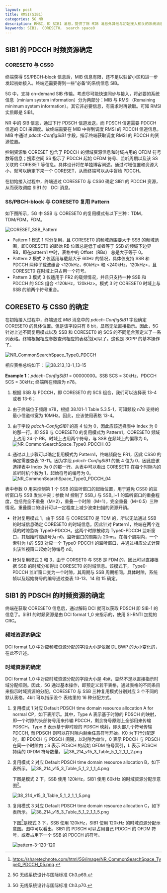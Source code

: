 ```yaml
---
layout: post
title: RMSI(SIB1)
categories: 5G_NR
description: RMSI，即 SIB1 消息，提供了除 MIB 消息外其他与初始接入相关的系统消息。
keywords: SIB1， CORESET0， search space0
---
```


## SIB1 的 PDCCH 时频资源确定

### CORESET0 与 CSS0

终端获得 SS/PBCH-block 信息后，MIB 信息有限，还不足以驻留小区和进一步发起初始接入。终端还需要得到一些”必备“的系统信息 SIB。

5G 中，支持 on-demand SIB 传输。考虑尽可能快速同步与接入，将必要的系统信息（minium system information）分为两部分：MIB 与 RMSI（Remaining minimum system information）。其它非必要信息，有需求时再读取。可知 RMSI 实质即是 SIB1。

NR 中的 SIB 信息，通过下行 PDSCH 信道发送，而 PDSCH 信道需要 PDCCH 信道的 DCI 来调度。故终端需要在 MIB 中得到调度 RMSI 的 PDCCH 信道信息。MIB 中通过 *pdcch-ConfigSIB1* 字段，指示终端获取调度 RMSI 的 PDCCH 的资源位置。

控制资源集 CORESET 包含了 PDCCH 的频域资源信息和时域占用的 OFDM 符号数等信息；搜索空间 SS 指示了 PDCCH 起始 OFDM 符号、监听周期以及该 SS 关联的 CORESET 等信息。具体设计将在单独博客阐述。通过时域位置和资源大小，就可以确定下来一个 CORESET，从而终端可以从中盲检 PDCCH。

在初始接入过程中，终端通过 CORESET0 与 CSS0 确定 SIB1 的 PDCCH 资源，从而获取调度 SIB1 的　DCI 消息。

### SS/PBCH-block 与 CORESET0 复用 Pattern

如下图所示，5G 中 SSB 与 CORESET0 的复用模式有以下三种：TDM，TDM/FDM，FDM。

![CORESET_SSB_Pattern](/images/5G_NR/CORESET_SSB_Pattern.png)

- Pattern 1
 模式 1 时分复用，且 CORESET0 的频域范围要大于 SSB 的频域范围，即CORESET0 的起始 RB 位置总是低于或者等于 SSB 的频域下边界 RB，即在pattern1 中时，表格中的 Offset（RBs） 总是大于等于 0。
- Pattern 2
  模式 2 仅适用与载频大于 6GHz 的情况，具体仅支持 SSB 和 PDCCH 两种子载波组合 <120kHz，60kHz> 和 <240kHz，120kHz>，且 CORESET0 在时域上只占用一个符号。
- Pattern 3
  模式 3 仅适用于 FR2 的载频情况，并且只支持一种 SSB 和 PDCCH 的 SCS 组合 <120kHz，120kHz>。模式 3 时 CORESET0 时域上与 SSB 的前两个符号重合。

## CORESET0 与 CSS0 的确定

在初始接入过程中，终端通过 *MIB* 消息中的 *pdcch-ConfigSIB1* 字段确定 CORESET0 的具体位置。但是该字段只有 8 bit，显然无法直接指示。因此，5G 针对上述不同复用模式以及 SSB 和 CORESET0 的 SCS 的不同组合预定义了一系列表格。终端根据相应参数查询相应的表格[^1]就可以了。这也是 3GPP 的基本操作了。

![NR_CommonSearchSpace_Type0_PDCCH](/images/5G_NR/NR_CommonSearchSpace_Type0_PDCCH.png)

相应表格总结如下：
![38.213_13-1_13-15](/images/5G_NR/38.213_13-1_13-15.png)

**Example 1**：*pdcch-ConfigSIB1* = 00000000。SSB SCS = 30kHz，PDCCH SCS = 30kHz; 终端所在频段为 n78。

1. 根据 SSB 与 PDCCH，即 CORESET0 的 SCS 组合，我们可以选择表 13-4 或者 13-6；

2. 由于终端位于频段 n78，根据 38.101-1 Table 5.3.5-1，可知频段 n78 支持的最小信道带宽为 10MHz。因此，应该使用表格 13-4。

3. 由于字段 *pdcch-ConfigSIB1* 的高 4 位为 0，因此应该选择表中 Index 为 0 的那一行。即 SSB 与 CORESET0 的复用模式为 Pattern1，CORESET0 频域上占用 24 个 RB，时域上占用两个符号，与 SSB 在频域上的偏移为 0。
![NR_CommonSearchSpace_Type0_PDCCH_03](/images/5G_NR/NR_CommonSearchSpace_Type0_PDCCH_03.png)

4. 通过以上步骤可以确定复用模式为 Pattern1，终端频段在 FR1，因此 CSS0 的确定需要查表 13-11。因为字段 *pdcch-ConfigSIB1* 的低 4 位为 0，因此应该选择表中 Index 为 0 的那一行。从表中可以看出 CORESET0 在每个时隙内的监听时机个数为 1，起始符号的编号为 0。
![NR_CommonSearchSpace_Type0_PDCCH_04](/images/5G_NR/NR_CommonSearchSpace_Type0_PDCCH_04.png)

表中参数 O 用来控制第 1 个 SSB 的监听窗口的起始位置，用于避免 CSS0 的监听窗口与 SSB 发生冲突；参数 M 控制了 SSB_i 与 SSB_i+1 的监听窗口的重叠程度，包括完全不重叠（M=2），重叠一个时隙（M=1），完全重叠（M=0.5）三种情况。重叠窗口的设计可以一定程度上减少波束扫描的资源开销。

- 针对复用模式 1，由于 SSB 与 CORESET0 是 TDM 的，所以无法通过 SSB 的时域信息确定 CORESET0 的时域信息。因此针对 Pattern1，终端在两个连续的时隙监听 Type0-PDCCH。这两个时隙被称为 Type0-PDCCH 监听窗口，其起始时隙编号为 n0。监听窗口的周期为 20ms。在每个周期内，一个索引为 *i* 的 SSB 对应一个 Type0-PDCCH 的监听窗口，并通过相应公式计算出该监视窗口起始时隙编号 *n0*。

- 针对复用模式 2 和 3，由于 CORSET0 与 SSB 是 FDM 的，因此可以直接根据 SSB 的时域分布得出 CORESET0 的时域信息。该模式下， Type0-PDCCH 监听窗口变为一个时隙，其周期与 SSB 周期相同。具体时隙，系统帧以及起始符号的编号通过查表 13-13、14 和 15 确定。

## SIB1 的 PDSCH 的时频资源的确定

终端在获取 CORESET0 信息后，通过解码 DCI 就可以获取 PDSCH 即 SIB-1 的信息了。SIB1 的时频资源是由 DCI format 1_0 来指示的，使用 SI-RNTI 加扰的 CRC。

### 频域资源的确定

DCI format 1_0 中对应频域资源分配的字段大小是依据 DL BWP 的大小变化的，在此不详述。

### 时域资源的确定

DCI format 1_0 中对应时域资源分配的字段大小是 4bit，显然不足以直接指示时域分配细则。因此，5G 通过基本操作，即预定义若干表格，通过表格的不同条目来指示时域资源的分配。CORESET0 与 SSB 三种复用模式分别对应 3 个不同的默认表格。4bit 可以指示没个 表格里的 16 种分配方式。

1. 复用模式 1 对应 Default PDSCH time domain resource allocation A for normal CP，如下表所示。其中，Type A
 表示基于时隙的 PDSCH 的映射，即一个时隙的头部符号用来传输 PDCCH，剩余符号原则上全部用来传输 PDSCH。Type B 表示基于非时隙的 PDSCH 映射，即头部几个符号传输 PDCCH, 而 PDSCH 则可以在时隙内剩余任意符号开始。K0 为下行分配定时，即 PDCCH 与 PDSCH 间隔，以时隙为单位，0 表示 PDCCH 与 PDSCH 在同一个时隙内；S 表示 PDSCH 的起始 OFDM 符号索引，L 表示 PDSCH 持续的 OFDM 符号数量。
    ![38_214_v15_3_Table_5_1_2_1_1_2.png](/images/5G_NR/38_214_v15_3_Table_5_1_2_1_1_2.png)

2. 复用模式 2 对应  Default PDSCH time domain resource allocation B，如下表所示。
   ![38_214_v15_3_Table_5_1_2_1_1_4.png](/images/5G_NR/38_214_v15_3_Table_5_1_2_1_1_4.png)

   下图是模式 2 下，SSB 使用 120kHz，SIB1 使用 60kHz 的时域资源分配示意图[^2]。

   ![38_214_v15_3_Table_5_1_2_1_1_5.png](/images/5G_NR/pattern-2-120-60.png)

3. 复用模式 3 对应  Default PDSCH time domain resource allocation C，如下表所示。
   ![38_214_v15_3_Table_5_1_2_1_1_5.png](/images/5G_NR/38_214_v15_3_Table_5_1_2_1_1_5.png)

   下图[^3]是模式 3 下，SSB 使用 120kHz，SIB1 使用 120kHz 的时域资源分配示意图。图中可以看出，SIB1 的 PDSCH 可以占用自己 PDCCH 的 OFDM 符号，或者占用下一个 SSB 的 PDCCH 的符号。

   ![pattern-3-120-120](/images/5G_NR/pattern-3-120-120.png)

[^1]: <https://sharetechnote.com/html/5G/image/NR_CommonSearchSpace_Type0_PDCCH_05.png>.

[^2]: 5G 无线系统设计与国际标准 Ch3.p69.

[^3]: 5G 无线系统设计与国际标准 Ch3.p70.
